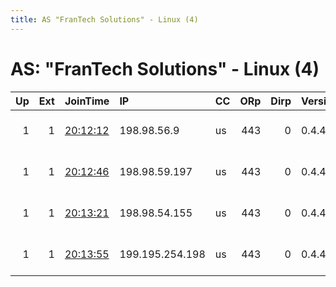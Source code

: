 ```yaml
---
title: AS "FranTech Solutions" - Linux (4)
---
```


# AS: "FranTech Solutions" - Linux (4)

|   Up |   Ext | JoinTime                                                                                            | IP              | CC   |   ORp |   Dirp | Version   | Contact                 | Nickname   |   eFamMembers |
|-----:|------:|:----------------------------------------------------------------------------------------------------|:----------------|:-----|------:|-------:|:----------|:------------------------|:-----------|--------------:|
|    1 |     1 | [20:12:12](https://metrics.torproject.org/rs.html#details/486E927FCB0326BE8C0B258A437DEAECF465F89C) | 198.98.56.9     | us   |   443 |      0 | 0.4.4.5   | 0x60x60x6 at protonmail | torexit19  |             4 |
|    1 |     1 | [20:12:46](https://metrics.torproject.org/rs.html#details/65BB95F6C278F9F055174ECC83EC3C4B01AE6449) | 198.98.59.197   | us   |   443 |      0 | 0.4.4.5   | 0x60x60x6 at protonmail | torexit18  |             4 |
|    1 |     1 | [20:13:21](https://metrics.torproject.org/rs.html#details/393AE862088FEC54E66A165D2D269E07F9E5DF84) | 198.98.54.155   | us   |   443 |      0 | 0.4.4.5   | 0x60x60x6 at protonmail | torexit20  |             4 |
|    1 |     1 | [20:13:55](https://metrics.torproject.org/rs.html#details/71B9A5D57DA9AAF1BDEE47F793998335335F709C) | 199.195.254.198 | us   |   443 |      0 | 0.4.4.5   | 0x60x60x6 at protonmail | torexit21  |             4 |
